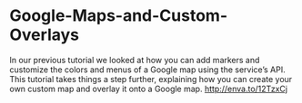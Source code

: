 Google-Maps-and-Custom-Overlays
===============================

In our previous tutorial we looked at how you can add markers and customize the colors and menus of a Google map using the service’s API. This tutorial takes things a step further, explaining how you can create your own custom map and overlay it onto a Google map.
http://enva.to/12TzxCj
